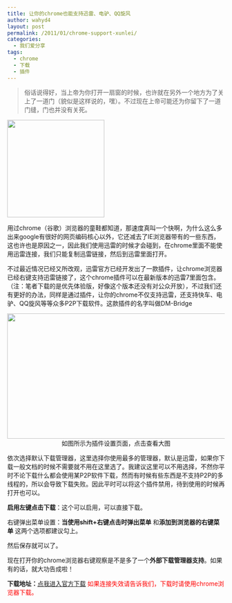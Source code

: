 ```yaml
---
title: 让你的chrome也能支持迅雷、电驴、QQ旋风
author: wahyd4
layout: post
permalink: /2011/01/chrome-support-xunlei/
categories:
  - 我们爱分享
tags:
  - chrome
  - 下载
  - 插件
---
```

> 俗话说得好，当上帝为你打开一扇窗的时候，也许就在另外一个地方为了关上了一道门（貌似是这样说的，嘿）。不过现在上帝可能还为你留下了一道门缝，门也并没有关死。

[<img class="aligncenter size-full wp-image-1322" title="1-15-3" src="/images/2011/01/1-15-3.jpg" alt="" width="225" height="225" />][1]

用过chrome（谷歌）浏览器的童鞋都知道，那速度真叫一个快啊，为什么这么多出来google有很好的网页编码核心以外，它还减去了IE浏览器带有的一些东西，这也许也是原因之一，因此我们使用迅雷的时候才会碰到，在chrome里面不能使用迅雷连接，我们只能复制迅雷链接，然后到迅雷里面打开。

不过最近情况已经又所改观，迅雷官方已经开发出了一款插件，让chrome浏览器已经右键支持迅雷链接了，这个chrome插件可以在最新版本的迅雷7里面包含。（注：笔者下载的是优先体验版，好像这个版本还没有对公众开放），不过我们还有更好的办法，同样是通过插件，让你的chrome不仅支持迅雷，还支持快车、电驴、QQ旋风等等众多P2P下载软件。这款插件的名字叫做DM-Bridge

<p style="text-align: center;">
  <a href="/images/2011/01/1-15-2.png"><img class="aligncenter size-large wp-image-1321" title="1-15-2" src="/images/2011/01/1-15-2-1024x481.png" alt="" width="614" height="289" /></a>如图所示为插件设置页面，点击查看大图
</p>

<p style="text-align: left;">
  依次选择默认下载管理器，这里选择你使用最多的管理器，默认是迅雷，如果你下载一般文档的时候不需要就不用在这里选了。我建议这里可以不用选择，不然你平时不论下载什么都会使用某P2P软件下载，然而有时候有些东西是不支持P2P的多线程的，所以会导致下载失败。因此平时可以将这个插件禁用，待到使用的时候再打开也可以。
</p>

<p style="text-align: left;">
  <strong>启用左键点击下载</strong>：这个可以启用，可以直接下载。
</p>

<p style="text-align: left;">
  <label>右键弹出菜单设置：<strong>当使用shift+右键点击时弹出菜单</strong> 和<strong>添加到浏览器的右键菜单</strong> 这两个选项都建议勾上。</label>
</p>

<p style="text-align: left;">
  然后保存就可以了。
</p>

<p style="text-align: left;">
  现在打开你的chrome浏览器右键观察是不是多了一个<strong>外部下载管理器支持</strong>。如果有的话，就大功告成啦！
</p>

<p style="text-align: left;">
  <strong>下载地址：</strong><span style="color: #ff0000;"><a href="https://chrome.google.com/extensions/detail/lfjamigppmepikjlacjdpgjaiojdjhoj" target="_blank">点我进入官方下载</a> </span><span style="color: #ff0000;">如果连接失效请告诉我们，下载时请使用chrome浏览器下载。</span>
</p>

 [1]: /images/2011/01/1-15-3.jpg